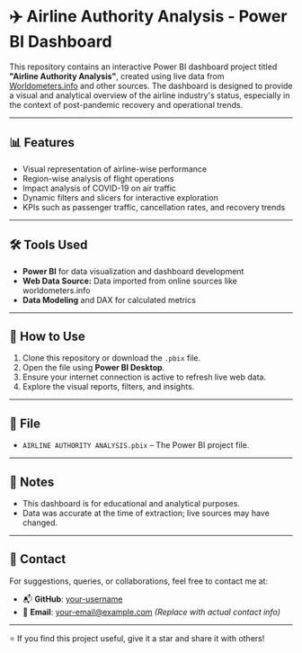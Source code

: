 # ✈️ Airline Authority Analysis - Power BI Dashboard

This repository contains an interactive Power BI dashboard project titled **"Airline Authority Analysis"**, created using live data from [Worldometers.info](https://www.worldometers.info/coronavirus/) and other sources. The dashboard is designed to provide a visual and analytical overview of the airline industry's status, especially in the context of post-pandemic recovery and operational trends.

---

## 📊 Features

- Visual representation of airline-wise performance
- Region-wise analysis of flight operations
- Impact analysis of COVID-19 on air traffic
- Dynamic filters and slicers for interactive exploration
- KPIs such as passenger traffic, cancellation rates, and recovery trends

---

## 🛠️ Tools Used

- **Power BI** for data visualization and dashboard development
- **Web Data Source:** Data imported from online sources like worldometers.info
- **Data Modeling** and DAX for calculated metrics

---

## 🚀 How to Use

1. Clone this repository or download the `.pbix` file.
2. Open the file using **Power BI Desktop**.
3. Ensure your internet connection is active to refresh live web data.
4. Explore the visual reports, filters, and insights.

---

## 📂 File

- `AIRLINE AUTHORITY ANALYSIS.pbix` – The Power BI project file.

---

## 📌 Notes

- This dashboard is for educational and analytical purposes.
- Data was accurate at the time of extraction; live sources may have changed.

---

## 📧 Contact

For suggestions, queries, or collaborations, feel free to contact me at:
- 📬 **GitHub**: [your-username](https://github.com/your-username)
- 📩 **Email**: your-email@example.com *(Replace with actual contact info)*

---

⭐ If you find this project useful, give it a star and share it with others!
